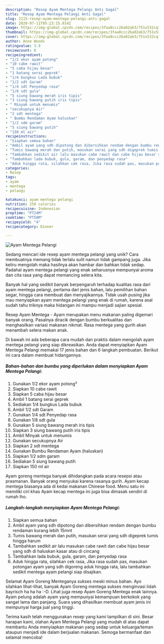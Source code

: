 ```yaml
---
description: "Resep Ayam Mentega Pelangi Anti Gagal"
title: "Resep Ayam Mentega Pelangi Anti Gagal"
slug: 2115-resep-ayam-mentega-pelangi-anti-gagal
date: 2020-07-11T05:23:15.814Z
image: https://img-global.cpcdn.com/recipes/3faa8ccc26a02ab3/751x532cq70/ayam-mentega-pelangi-foto-resep-utama.jpg
thumbnail: https://img-global.cpcdn.com/recipes/3faa8ccc26a02ab3/751x532cq70/ayam-mentega-pelangi-foto-resep-utama.jpg
cover: https://img-global.cpcdn.com/recipes/3faa8ccc26a02ab3/751x532cq70/ayam-mentega-pelangi-foto-resep-utama.jpg
author: Anne Woods
ratingvalue: 3.9
reviewcount: 8
recipeingredient:
- "1/2 ekor ayam potong"
- "10 cabe rawit"
- "5 caba hijau besar"
- "1 batang serai geprek"
- "1/4 bungkus Lada bubuk"
- "1/2 sdt Garam"
- "1/4 sdt Penyedap rasa"
- "1/8 sdt gula"
- "5 siung bawang merah iris tipis"
- "3 siung bawang putih iris tipis"
- " Minyak untuk menumis"
- "secukupnya Air"
- "2 sdt mentega"
- " Bumbu Rendaman Ayam haluskan"
- "1/2 sdm garam"
- "5 siung bawang putih"
- "150 ml air"
recipeinstructions:
- "Siapkan semua bahan"
- "Ambil ayam yang sdh dipotong dan dibersihkan rendam dengan bumbu rendaman kurang lebih 15mnt"
- "Tumis bawang merah dan putih, masukan serai yang sdh digeprek tumis hingga harum"
- "Tambahkan sedikit air lalu masukan cabe rawit dan cabe hijau besar yang sdh di haluskan kasar atau di cincang"
- "Tambahkan lada bubuk, gula, garam, dan penyedap rasa"
- "Aduk hingga rata, silahkan cek rasa, Jika rasa sudah pas, masukan potongan ayam yang sdh digoreng aduk hingga rata, lalu tambahkan sedikit mentega ayam pelangi siap disajikan."
categories:
- Resep
tags:
- ayam
- mentega
- pelangi

katakunci: ayam mentega pelangi 
nutrition: 259 calories
recipecuisine: Indonesian
preptime: "PT24M"
cooktime: "PT58M"
recipeyield: "4"
recipecategory: Dinner

---
```



![Ayam Mentega Pelangi](https://img-global.cpcdn.com/recipes/3faa8ccc26a02ab3/751x532cq70/ayam-mentega-pelangi-foto-resep-utama.jpg)

Sedang mencari ide resep ayam mentega pelangi yang unik? Cara membuatnya memang tidak terlalu sulit namun tidak gampang juga. Jika keliru mengolah maka hasilnya akan hambar dan bahkan tidak sedap. Padahal ayam mentega pelangi yang enak seharusnya mempunyai aroma dan cita rasa yang dapat memancing selera kita.

Banyak hal yang sedikit banyak berpengaruh terhadap kualitas rasa dari ayam mentega pelangi, pertama dari jenis bahan, lalu pemilihan bahan segar, hingga cara membuat dan menyajikannya. Tidak usah pusing jika mau menyiapkan ayam mentega pelangi yang enak di rumah, karena asal sudah tahu triknya maka hidangan ini mampu menjadi sajian spesial.

Resep Ayam Mentega - Ayam merupakan menu makanan paling digemari banyak orang. Pasalnya diracik dengan bumbu berkualitas dan menghasilkan variasi makanan nikmat. Rasa mentega yang gurih akan menambah selera makan anak.


Di bawah ini ada beberapa cara mudah dan praktis dalam mengolah ayam mentega pelangi yang siap dikreasikan. Anda dapat menyiapkan Ayam Mentega Pelangi memakai 17 jenis bahan dan 6 langkah pembuatan. Berikut ini cara dalam membuat hidangannya.

<!--inarticleads1-->

##### Bahan-bahan dan bumbu yang diperlukan dalam menyiapkan Ayam Mentega Pelangi:

1. Gunakan 1/2 ekor ayam potong²
1. Siapkan 10 cabe rawit
1. Siapkan 5 caba hijau besar
1. Ambil 1 batang serai geprek
1. Sediakan 1/4 bungkus Lada bubuk
1. Ambil 1/2 sdt Garam
1. Gunakan 1/4 sdt Penyedap rasa
1. Gunakan 1/8 sdt gula
1. Gunakan 5 siung bawang merah iris tipis
1. Siapkan 3 siung bawang putih iris tipis
1. Ambil  Minyak untuk menumis
1. Gunakan secukupnya Air
1. Siapkan 2 sdt mentega
1. Gunakan  Bumbu Rendaman Ayam (haluskan)
1. Siapkan 1/2 sdm garam
1. Sediakan 5 siung bawang putih
1. Siapkan 150 ml air


Ayam goreng mentega banyak dihidangkan pada acara resepsi atau prasmanan. Banyak orang menyukai karena rasanya gurih. Ayam kecap mentega biasanya ada di kedai makanan Chinese food. Menu satu ini memiliki ciri khas Ayam kecap mentega ini juga bisa dimasak sendiri di rumah lho. 

<!--inarticleads2-->

##### Langkah-langkah menyiapkan Ayam Mentega Pelangi:

1. Siapkan semua bahan
1. Ambil ayam yang sdh dipotong dan dibersihkan rendam dengan bumbu rendaman kurang lebih 15mnt
1. Tumis bawang merah dan putih, masukan serai yang sdh digeprek tumis hingga harum
1. Tambahkan sedikit air lalu masukan cabe rawit dan cabe hijau besar yang sdh di haluskan kasar atau di cincang
1. Tambahkan lada bubuk, gula, garam, dan penyedap rasa
1. Aduk hingga rata, silahkan cek rasa, Jika rasa sudah pas, masukan potongan ayam yang sdh digoreng aduk hingga rata, lalu tambahkan sedikit mentega ayam pelangi siap disajikan.


Selamat Ayam Goreng Menteganya sukses meski minus bahan. Ayo silahkan lihat-lihat, banyak Ayam Goreng mentega sukses menginvasi lidah bayrisch ha ha ha :-D. Lihat juga resep Ayam Goreng Mentega enak lainnya. Ayam pelung adalah ayam yang mempunyai kemampuan berkokok yang sangat lama dan panjang. Suara yang dihasilkan membuat ayam jenis ini mempunyai harga jual yang tinggi. 

Terima kasih telah menggunakan resep yang kami tampilkan di sini. Besar harapan kami, olahan Ayam Mentega Pelangi yang mudah di atas dapat membantu Anda menyiapkan makanan yang sedap untuk keluarga/teman ataupun menjadi ide dalam berjualan makanan. Semoga bermanfaat dan selamat mencoba!
